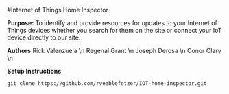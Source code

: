 #Internet of Things Home Inspector

**Purpose:** To identify and provide resources for updates to your Internet of Things devices whether you search for them on the site or connect your IoT device directly to our site.

**Authors**
Rick Valenzuela \n
Regenal Grant \n
Joseph Derosa \n
Conor Clary \n

**Setup Instructions**
```
git clone https://github.com/rveeblefetzer/IOT-home-inspector.git
```
